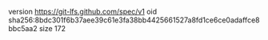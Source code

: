 version https://git-lfs.github.com/spec/v1
oid sha256:8bdc301f6b37aee39c61e3fa38bb4425661527a8fd1ce6ce0adaffce8bbc5aa2
size 172
